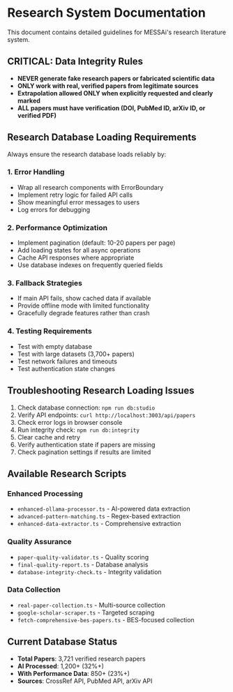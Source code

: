# Research System Documentation

This document contains detailed guidelines for MESSAi's research literature system.

## CRITICAL: Data Integrity Rules

- **NEVER generate fake research papers or fabricated scientific data**
- **ONLY work with real, verified papers from legitimate sources**
- **Extrapolation allowed ONLY when explicitly requested and clearly marked**
- **ALL papers must have verification (DOI, PubMed ID, arXiv ID, or verified PDF)**

## Research Database Loading Requirements

Always ensure the research database loads reliably by:

### 1. Error Handling
- Wrap all research components with ErrorBoundary
- Implement retry logic for failed API calls
- Show meaningful error messages to users
- Log errors for debugging

### 2. Performance Optimization
- Implement pagination (default: 10-20 papers per page)
- Add loading states for all async operations
- Cache API responses where appropriate
- Use database indexes on frequently queried fields

### 3. Fallback Strategies
- If main API fails, show cached data if available
- Provide offline mode with limited functionality
- Gracefully degrade features rather than crash

### 4. Testing Requirements
- Test with empty database
- Test with large datasets (3,700+ papers)
- Test network failures and timeouts
- Test authentication state changes

## Troubleshooting Research Loading Issues

1. Check database connection: `npm run db:studio`
2. Verify API endpoints: `curl http://localhost:3003/api/papers`
3. Check error logs in browser console
4. Run integrity check: `npm run db:integrity`
5. Clear cache and retry
6. Verify authentication state if papers are missing
7. Check pagination settings if results are limited

## Available Research Scripts

### Enhanced Processing
- `enhanced-ollama-processor.ts` - AI-powered data extraction
- `advanced-pattern-matching.ts` - Regex-based extraction
- `enhanced-data-extractor.ts` - Comprehensive extraction

### Quality Assurance
- `paper-quality-validator.ts` - Quality scoring
- `final-quality-report.ts` - Database analysis
- `database-integrity-check.ts` - Integrity validation

### Data Collection
- `real-paper-collection.ts` - Multi-source collection
- `google-scholar-scraper.ts` - Targeted scraping
- `fetch-comprehensive-bes-papers.ts` - BES-focused collection

## Current Database Status

- **Total Papers**: 3,721 verified research papers
- **AI Processed**: 1,200+ (32%+)
- **With Performance Data**: 850+ (23%+)
- **Sources**: CrossRef API, PubMed API, arXiv API